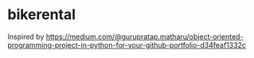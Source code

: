 # bikerental

Inspired by https://medium.com/@gurupratap.matharu/object-oriented-programming-project-in-python-for-your-github-portfolio-d34feaf1332c
